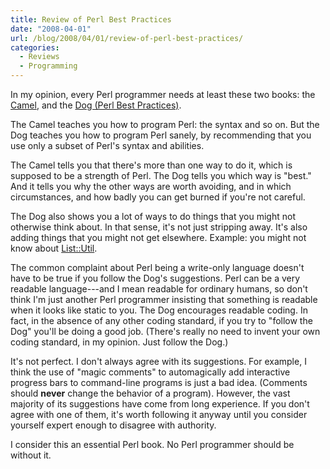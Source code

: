 ```yaml
---
title: Review of Perl Best Practices
date: "2008-04-01"
url: /blog/2008/04/01/review-of-perl-best-practices/
categories:
  - Reviews
  - Programming
---
```


In my opinion, every Perl programmer needs at least these two books: the [Camel](http://www.amazon.com/o/ASIN/0596000278/187-9069276-9521725?tag=xaprb-20), and the [Dog (Perl Best Practices)](www.amazon.com/o/ASIN/0596001738/?tag=xaprb-20).

The Camel teaches you how to program Perl: the syntax and so on. But the Dog teaches you how to program Perl sanely, by recommending that you use only a subset of Perl's syntax and abilities.

The Camel tells you that there's more than one way to do it, which is supposed to be a strength of Perl. The Dog tells you which way is "best." And it tells you why the other ways are worth avoiding, and in which circumstances, and how badly you can get burned if you're not careful.

The Dog also shows you a lot of ways to do things that you might not otherwise think about. In that sense, it's not just stripping away. It's also adding things that you might not get elsewhere. Example: you might not know about [List::Util](http://perldoc.perl.org/List/Util.html).

The common complaint about Perl being a write-only language doesn't have to be true if you follow the Dog's suggestions. Perl can be a very readable language---and I mean readable for ordinary humans, so don't think I'm just another Perl programmer insisting that something is readable when it looks like static to you. The Dog encourages readable coding. In fact, in the absence of any other coding standard, if you try to "follow the Dog" you'll be doing a good job. (There's really no need to invent your own coding standard, in my opinion. Just follow the Dog.)

It's not perfect. I don't always agree with its suggestions. For example, I think the use of "magic comments" to automagically add interactive progress bars to command-line programs is just a bad idea. (Comments should **never** change the behavior of a program). However, the vast majority of its suggestions have come from long experience. If you don't agree with one of them, it's worth following it anyway until you consider yourself expert enough to disagree with authority.

I consider this an essential Perl book. No Perl programmer should be without it.



